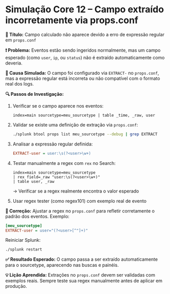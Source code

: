 # Simulação Core 12 – Campo extraído incorretamente via props.conf

**🔹 Título:** Campo calculado não aparece devido a erro de expressão regular em `props.conf`

**❗ Problema:**
Eventos estão sendo ingeridos normalmente, mas um campo esperado (como `user`, `ip`, ou `status`) não é extraído automaticamente como deveria.

**🧪 Causa Simulada:**
O campo foi configurado via `EXTRACT-` no `props.conf`, mas a expressão regular está incorreta ou não compatível com o formato real dos logs.

**🔍 Passos de Investigação:**
1. Verificar se o campo aparece nos eventos:
   ```spl
   index=main sourcetype=meu_sourcetype | table _time, _raw, user
   ```

2. Validar se existe uma definição de extração via `props.conf`:
   ```bash
   ./splunk btool props list meu_sourcetype --debug | grep EXTRACT
   ```

3. Analisar a expressão regular definida:
   ```ini
   EXTRACT-user = user:\s(?<user>\w+)
   ```

4. Testar manualmente a regex com `rex` no Search:
   ```spl
   index=main sourcetype=meu_sourcetype
   | rex field=_raw "user:\s(?<user>\w+)"
   | table user, _raw
   ```
   → Verificar se a regex realmente encontra o valor esperado

5. Usar regex tester (como regex101) com exemplo real de evento

**🔧 Correção:**
Ajustar a regex no `props.conf` para refletir corretamente o padrão dos eventos. Exemplo:
```ini
[meu_sourcetype]
EXTRACT-user = user="(?<user>[^"]+)"
```
Reiniciar Splunk:
```bash
./splunk restart
```

**✅ Resultado Esperado:**
O campo passa a ser extraído automaticamente para o sourcetype, aparecendo nas buscas e painéis.

**💡 Lição Aprendida:**
Extrações no `props.conf` devem ser validadas com exemplos reais. Sempre teste sua regex manualmente antes de aplicar em produção.
